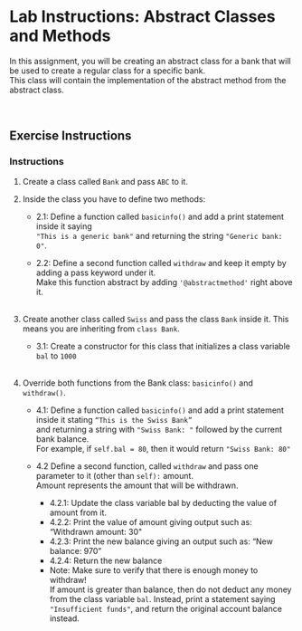 # Lab Instructions: Abstract Classes and Methods

In this assignment, you will be creating an abstract class for a bank that will be used to create a regular class for a specific bank.  
This class will contain the implementation of the abstract method from the abstract class.  

 <br>

## Exercise Instructions

### Instructions

1. Create a class called `Bank` and pass `ABC` to it.  

2. Inside the class you have to define two methods: 
    - 2.1: Define a function called `basicinfo()` and add a print statement inside it saying   
    `"This is a generic bank"` and returning the string `"Generic bank: 0"`. 

    - 2.2: Define a second function called `withdraw` and keep it empty by adding a pass keyword under it.   
    Make this function abstract by adding `'@abstractmethod'` right above it. <br><br>

3. Create another class called `Swiss` and pass the class `Bank` inside it. 
    This means you are inheriting from `class Bank`. 
    -  3.1: Create a constructor for this class that initializes a class variable `bal` to `1000` <br><br>

4. Override both functions from the Bank class: `basicinfo()` and `withdraw()`. 
    - 4.1: Define a function called `basicinfo()` and add a print statement inside it stating `“This is the Swiss Bank”`  
    and returning a string with `"Swiss Bank: "` followed by the current bank balance.   
    For example, if `self.bal = 80`, then it would return `"Swiss Bank: 80"`

    - 4.2 Define a second function,  called `withdraw` and pass one parameter to it (other than `self):` amount.  
     Amount represents the amount that will be withdrawn. 

        - 4.2.1: Update the class variable bal by deducting the value of amount from it. 
        - 4.2.2: Print the value of amount giving output such as: “Withdrawn amount: 30"
        - 4.2.3:  Print the new balance giving an output such as: “New balance: 970”
        - 4.2.4:  Return the new balance
        - Note: Make sure to verify that there is enough money to withdraw!  
        If amount is greater than balance, then do not deduct any money from the 
        class variable `bal`. Instead, print a statement saying `"Insufficient funds"`, and return the original account balance instead.

<br>
